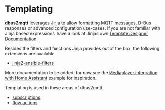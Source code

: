 # Templating

**dbus2mqtt** leverages Jinja to allow formatting MQTT messages, D-Bus responses or advanced configuration use-cases. If you are not familiar with Jinja based expressions, have a look at Jinjas own [Template Designer Documentation](https://jinja.palletsprojects.com/en/stable/templates/).

Besides the filters and functions Jinja provides out of the box, the following extensions are available:

* [jinja2-ansible-filters](https://pypi.org/project/jinja2-ansible-filters/)

More documentation to be added, for now see the [Mediaplayer integration with Home Assistant](../examples/home_assistant_media_player.md) example for inspiration.

Templating is used in these areas of dbus2mqtt:

* [subscriptions](../subscriptions.md)
* [flow actions](../flows/flow_actions.md)
